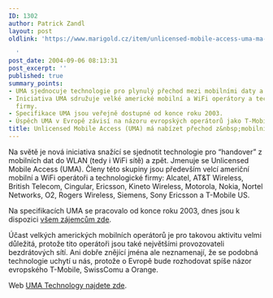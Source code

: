 ```yaml
---
ID: 1302
author: Patrick Zandl
layout: post
oldlink: 'https://www.marigold.cz/item/unlicensed-mobile-access-uma-ma-nabizet-prechod-z-mobilnich-dat-do-wlan

  '
post_date: 2004-09-06 08:13:31
post_excerpt: ''
published: true
summary_points:
- UMA sjednocuje technologie pro plynulý přechod mezi mobilními daty a WLAN sítěmi.
- Iniciativa UMA sdružuje velké americké mobilní a WiFi operátory a technologické
  firmy.
- Specifikace UMA jsou veřejně dostupné od konce roku 2003.
- Úspěch UMA v Evropě závisí na názoru evropských operátorů jako T-Mobile.
title: Unlicensed Mobile Access (UMA) má nabízet přechod z&nbsp;mobilních dat do WLAN
---
```


<p>
Na světě je nová iniciativa snažící se sjednotit technologie pro &#8220;handover&#8221; z mobilních dat do WLAN (tedy i WiFi sítě) a zpět. Jmenuje se Unlicensed Mobile Access (UMA). Členy této skupiny jsou především velcí američní mobilní a WiFi operátoři a technologické firmy: 
Alcatel, AT&amp;T Wireless, British Telecom, Cingular, Ericsson, Kineto Wireless, Motorola, Nokia, Nortel Networks, O2, Rogers Wireless, Siemens, Sony Ericsson a T-Mobile US.</p>

<p>
Na specifikacích UMA se pracovalo od konce roku 2003, dnes jsou k dispozici <a href="http://www.umatechnology.org/specifications/index.htm">všem zájemcům zde</a>.</p>

<p>
Účast velkých amerických mobilních operátorů je pro takovou aktivitu velmi důležitá, protože tito operátoři jsou také největšími provozovateli bezdrátových sítí. Ani dobře znějící jména ale neznamenají, že se podobná technologie uchytí u nás, protože o Evropě bude rozhodovat spíše názor evropského T-Mobile, SwissComu a Orange.</p>

<p>
Web <a href="http://www.umatechnology.org/">UMA Technology najdete zde</a>.
</p>